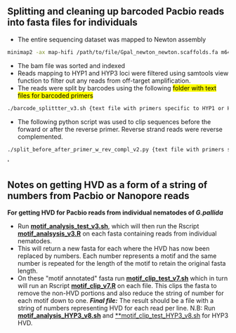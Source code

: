 ## Splitting and cleaning up barcoded Pacbio reads into fasta files for individuals
* The entire sequencing dataset was mapped to Newton assembly 
```bash
minimap2 -ax map-hifi /path/to/file/Gpal_newton_newton.scaffolds.fa m64101_220402_211610.hifi_reads.fasta
```
* The bam file was sorted and indexed 
* Reads mapping to HYP1 and HYP3 loci were filtered using samtools view function to filter out any reads from off-target amplification. 
* The reads were split by barcodes using the following 
<mark> folder with text files for barcoded primers </mark>
```bash 
./barcode_splittter_v3.sh {text file with primers specific to HYP1 or HYP3 and life stage} {data/fasta file with reads} {directory to save to} {life stage} {gene - HYP1 or HYP3}
```
* The following python script was used to clip sequences before the forward or after the reverse primer. Reverse strand reads were reverse complemented.
```bash 
./split_before_after_primer_w_rev_compl_v2.py {text file with primers specific to HYP1 or HYP3 and life stage} {life stage} {gene -HYP1 or HYP3}

```
'
## Notes on getting HVD as a form of a string of numbers from Pacbio or Nanopore reads
 **For getting HVD for Pacbio reads from individual nematodes of *G.pallida***
* Run [**motif_analysis_test_v3.sh**](Scripts/motif_analysis_test_v3.sh), which will then run the Rscript [**motif_analsysis_v3.R**](Scripts/motif_analysis_v3.R) on each fasta containing reads from individual nematodes. 
* This will return a new fasta for each where the HVD has now been replaced by numbers. Each number represents a motif and the same number is repeated for the length of the motif to retain the original fasta length. 
* On these "motif annotated" fasta run [**motif_clip_test_v7.sh**](Scripts/motif_clip_test_v7.sh) which in turn will run an Rscript [**motif_clip_v7.R**](/Scripts/motif_clip_v7.R) on each file. This clips the fasta to remove the non-HVD portions and also reduce the string of number for each motif down to one. 
***Final file:*** The result should be a file with a string of numbers representing HVD for each read per line. 
N.B: Run [**motif_analysis_HYP3_v8.sh**](/Scripts/motif_analysis_HYP3_v8.sh) and [**motif_clip_test_HYP3_v8.sh](/Scripts/motif_clip_test_HYP3_v8.sh) for HYP3 HVD. 
